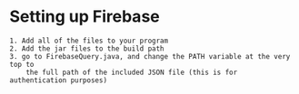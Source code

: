 # Setting up Firebase

	1. Add all of the files to your program
	2. Add the jar files to the build path
	3. go to FirebaseQuery.java, and change the PATH variable at the very top to 
		the full path of the included JSON file (this is for authentication purposes)
